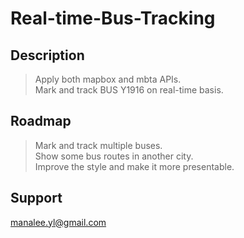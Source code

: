 # Real-time-Bus-Tracking


## Description
> Apply both mapbox and mbta APIs.<br>
> Mark and track BUS Y1916 on real-time basis.<br>

## Roadmap
> Mark and track multiple buses.<br>
> Show some bus routes in another city.<br>
> Improve the style and make it more presentable.<br>

## Support
<manalee.yl@gmail.com>
